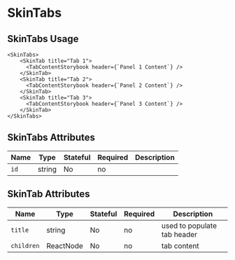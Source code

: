# SkinTabs

## SkinTabs Usage

```react
<SkinTabs>
    <SkinTab title="Tab 1">
      <TabContentStorybook header={`Panel 1 Content`} />
    </SkinTab>
    <SkinTab title="Tab 2">
      <TabContentStorybook header={`Panel 2 Content`} />
    </SkinTab>
    <SkinTab title="Tab 3">
      <TabContentStorybook header={`Panel 3 Content`} />
    </SkinTab>
</SkinTabs>
```

## SkinTabs Attributes

Name | Type | Stateful | Required | Description
--- | --- | --- | --- | ---
`id` | string | No | no |  

## SkinTab Attributes

Name | Type | Stateful | Required | Description
--- | --- | --- | --- | ---
`title` | string | No | no |  used to populate tab header
`children` | ReactNode | No | no |  tab content 






